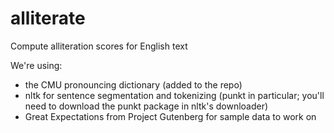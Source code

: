 alliterate
==========

Compute alliteration scores for English text

We're using:

* the CMU pronouncing dictionary (added to the repo)
* nltk for sentence segmentation and tokenizing (punkt in particular; you'll need to download the punkt package in nltk's downloader)
* Great Expectations from Project Gutenberg for sample data to work on
